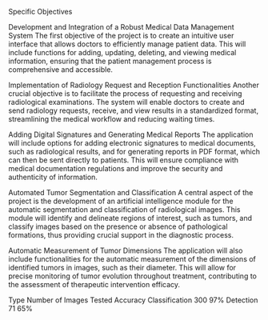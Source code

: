 Specific Objectives

Development and Integration of a Robust Medical Data Management System
The first objective of the project is to create an intuitive user interface that allows doctors to efficiently manage patient data. 
This will include functions for adding, updating, deleting, and viewing medical information, ensuring that the patient management process is comprehensive and accessible.

Implementation of Radiology Request and Reception Functionalities
Another crucial objective is to facilitate the process of requesting and receiving radiological examinations.
The system will enable doctors to create and send radiology requests, receive, and view results in a standardized format, streamlining the medical workflow and reducing waiting times.

Adding Digital Signatures and Generating Medical Reports
The application will include options for adding electronic signatures to medical documents, such as radiological results, and for generating reports in PDF format, which can then be sent directly to patients. 
This will ensure compliance with medical documentation regulations and improve the security and authenticity of information.

Automated Tumor Segmentation and Classification
A central aspect of the project is the development of an artificial intelligence module for the automatic segmentation and classification of radiological images.
This module will identify and delineate regions of interest, such as tumors, and classify images based on the presence or absence of pathological formations, thus providing crucial support in the diagnostic process.

Automatic Measurement of Tumor Dimensions
The application will also include functionalities for the automatic measurement of the dimensions of identified tumors in images, such as their diameter. 
This will allow for precise monitoring of tumor evolution throughout treatment, contributing to the assessment of therapeutic intervention efficacy.



Type	             Number of Images Tested	    Accuracy
Classification	        300	                       97%
Detection	              71	                      65%
